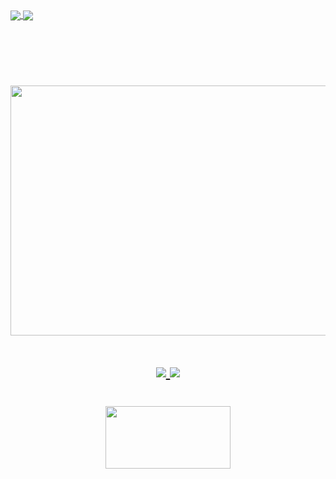 <a href= "https://github.com/anuraghazra/github-readme-stats"> 
  <img align = "center" src ="https://github-readme-stats.vercel.app/api?username=ArthurMaverick&layout=compact&show_icons=true&title_color=5C2DAE&icon_color=5C2DAE"/> 
</a> 


<a href= "https://github.com/anuraghazra/github-readme-stats"> 
 <img align = "center" src ="https://github-readme-stats.vercel.app/api/top-langs/?username=ArthurMaverick&layout=compact&show_icons=true&title_color=5C2DAE&icon_color=5C2DAE"/>
</a> 

<br/><br/><br/>


<h1 align="center"></h1>

<h1 align="center">
<img src="https://media.giphy.com/media/W68uVvRZFaxXTnFJrO/giphy.gif" width="600" height="400" />
</h1>

<h1 align = "center">
    
<a href= "https://github-readme-stats.vercel.app/api/pin"> 
  <img align = "center" src ="https://github-readme-stats.vercel.app/api/pin/?username=ArthurMaverick&repo=next-template"/>
</a> <a href= "https://github-readme-stats.vercel.app/api/pin"> 
  <img align = "center" src ="https://github-readme-stats.vercel.app/api/pin/?username=ArthurMaverick&repo=Brasil-theme"/>
</a>
 
</h1>

<h1 align = "center">
  <a  href="https://github.com/ArthurMaverick?tab=repositories">
    <img  src ="https://media.giphy.com/media/37rqeyH3hL4I6uvjNB/giphy.gif" width="200" height="100"/>
  </a> 

</h1>
